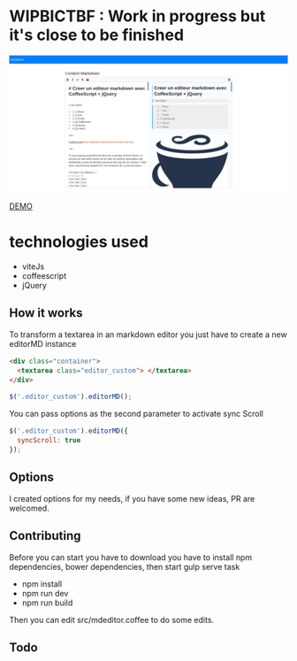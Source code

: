 # WIPBICTBF : Work in progress but it's close to be finished

![The result](screenshot.png)

[DEMO](https://arbims.github.io/)

# technologies used
  * viteJs
  * coffeescript
  * jQuery

## How it works

To transform a textarea in an markdown editor you just have to create a new editorMD instance

```html
<div class="container">
  <textarea class="editor_custom"> </textarea>
</div>
```

```javascript
$('.editor_custom').editorMD();
```
You can pass options as the second parameter to activate sync Scroll

```javascript
$('.editor_custom').editorMD({
  syncScroll: true
});
```

## Options

I created options for my needs, if you have some new ideas, PR are welcomed.

## Contributing

Before you can start you have to download you have to install npm dependencies, bower dependencies, then start gulp serve task

- npm install 
- npm run dev
- npm run build

Then you can edit src/mdeditor.coffee to do some edits.

## Todo
